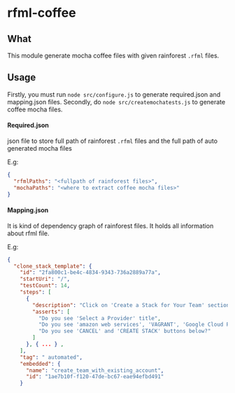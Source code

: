 # rfml-coffee

## What

This module generate mocha coffee files with given rainforest `.rfml` files.

## Usage

Firstly, you must run `node src/configure.js` to generate required.json and mapping.json files.
Secondly, do `node src/createmochatests.js` to generate coffee mocha files.

#### Required.json 
json file to store full path of rainforest `.rfml` files and the full path of auto generated mocha files

E.g: 
```json
{
  "rfmlPaths": "<fullpath of rainforest files>",
  "mochaPaths": "<where to extract coffee mocha files>"
}
```

#### Mapping.json
It is kind of dependency graph of rainforest files. It holds all information about rfml file.


E.g:
```json
{
  "clone_stack_template": {
    "id": "2fa800c1-be4c-4834-9343-736a2889a77a",
    "startUri": "/",
    "testCount": 14,
    "steps": [
      {
        "description": "Click on 'Create a Stack for Your Team' section",
        "asserts": [
          "Do you see 'Select a Provider' title",
          "Do you see 'amazon web services', 'VAGRANT', 'Google Cloud Platform', 'DigitalOcean', 'Azure', 'Marathon' and 'Softlayer'",
          "Do you see 'CANCEL' and 'CREATE STACK' buttons below?"
        ]
      }, { ... } ,
    ],
    "tag": " automated",
    "embedded": {
      "name": "create_team_with_existing_account",
      "id": "1ae7b10f-f120-47de-bc67-eae94efbd491"
    }
```
